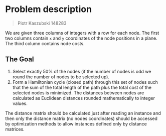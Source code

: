 # Problem description

> Piotr Kaszubski 148283

We are given three columns of integers with a row for each node. The first two
columns contain `x` and `y` coordinates of the node positions in a plane. The
third column contains node costs.

## The Goal

1. Select exactly 50% of the nodes (if the number of nodes is odd we round the
   number of nodes to be selected up).
2. Form a Hamiltonian cycle (closed path) through this set of nodes such that
   the sum of the total length of the path plus the total cost of the selected
   nodes is minimized. The distances between nodes are calculated as Euclidean
   distances rounded mathematically to integer values.

The distance matrix should be calculated just after reading an instance and then
only the distance matrix (no nodes coordinates) should be accessed by
optimization methods to allow instances defined only by distance matrices.
